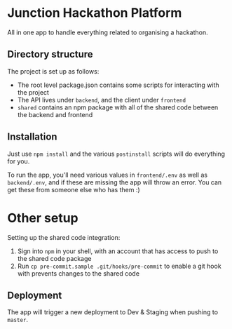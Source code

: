 # Junction Hackathon Platform

All in one app to handle everything related to organising a hackathon.

## Directory structure
The project is set up as follows:

- The root level package.json contains some scripts for interacting with the project
- The API lives under `backend`, and the client under `frontend`
- `shared` contains an npm package with all of the shared code between the backend and frontend

## Installation

Just use `npm install` and the various `postinstall` scripts will do everything for you.

To run the app, you'll need various values in `frontend/.env` as well as `backend/.env`, and if these are missing the app will throw an error. You can get these from someone else who has them :)

# Other setup
Setting up the shared code integration:

1) Sign into `npm` in your shell, with an account that has access to push to the shared code package
2) Run `cp pre-commit.sample .git/hooks/pre-commit` to enable a git hook with prevents changes to the shared code

## Deployment

The app will trigger a new deployment to Dev & Staging when pushing to `master`.